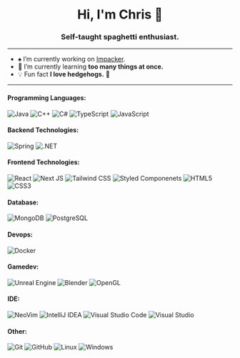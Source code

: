 <!-- Title -->
<h1 align="center">Hi, I'm Chris 👋</h1>
<h3 align="center">Self-taught spaghetti enthusiast.</h3>

---

<!-- About -->
- :spades: I’m currently working on [Impacker](https://github.com/SandNoodle/Impacker).
- :seedling: I’m currently learning **too many things at once.**
- :bulb: Fun fact **I love hedgehogs.** :hedgehog:

---

<h4 align="left">Programming Languages:</h4>

![Java](https://img.shields.io/badge/-java-%23000000.svg?style=for-the-badge&logo=java&logoColor=white)
![C++](https://img.shields.io/badge/-C++-%23000000.svg?style=for-the-badge&logo=c%2b%2b&logoColor=white)
![C#](https://img.shields.io/badge/-C%23-%23000000.svg?style=for-the-badge&logo=csharp&logoColor=white)
![TypeScript](https://img.shields.io/badge/-TypeScript-%23000000.svg?style=for-the-badge&logo=typescript&logoColor=white)
![JavaScript](https://img.shields.io/badge/-JavaScript-black?style=for-the-badge&logo=javascript&logoColor=white)

<h4 align="left">Backend Technologies:</h4>

![Spring](https://img.shields.io/badge/-spring-black?style=for-the-badge&logo=spring&logoColor=white)
![.NET](https://img.shields.io/badge/-.NET-black?style=for-the-badge&logo=.net&logoColor=white)

<h4 align="left">Frontend Technologies:</h4>

![React](https://img.shields.io/badge/-React-%23000000.svg?style=for-the-badge&logo=react&logoColor=white)
![Next JS](https://img.shields.io/badge/-Next-%23000000.svg?style=for-the-badge&logo=next.js&logoColor=white)
![Tailwind CSS](https://img.shields.io/badge/-tailwindcss-%23000000.svg?style=for-the-badge&logo=tailwindcss&logoColor=white)
![Styled Componenets](https://img.shields.io/badge/-styled--components-%23000000.svg?style=for-the-badge&logo=styled-components&logoColor=white)
![HTML5](https://img.shields.io/badge/-HTML5-%23000000.svg?style=for-the-badge&logo=html5&logoColor=white)
![CSS3](https://img.shields.io/badge/-CSS3-%23000000.svg?style=for-the-badge&logo=css3&logoColor=white)

<h4 align="left">Database:</h4>

![MongoDB](https://img.shields.io/badge/-MongoDB-%23000000.svg?style=for-the-badge&logo=mongodb&logoColor=white)
![PostgreSQL](https://img.shields.io/badge/-PostgreSQL-%23000000.svg?style=for-the-badge&logo=postgresql&logoColor=white)

<h4 align="left">Devops:</h4>

![Docker](https://img.shields.io/badge/-Docker-%23000000.svg?style=for-the-badge&logo=docker&logoColor=white)

<h4 align="left">Gamedev:</h4>

![Unreal Engine](https://img.shields.io/badge/-unrealengine-%23000000.svg?style=for-the-badge&logo=unrealengine&logoColor=white)
![Blender](https://img.shields.io/badge/-blender-%23000000.svg?style=for-the-badge&logo=blender&logoColor=white)
![OpenGL](https://img.shields.io/badge/-opengl-%23000000.svg?style=for-the-badge&logo=opengl&logoColor=white)

<h4 align="left">IDE:</h4>

![NeoVim](https://img.shields.io/badge/-NeoVim-%23000000.svg?style=for-the-badge&logo=neovim&logoColor=white)
![IntelliJ IDEA](https://img.shields.io/badge/-IntelliJIDEA-%23000000.svg?style=for-the-badge&logo=intellij-idea&logoColor=white)
![Visual Studio Code](https://img.shields.io/badge/Visual%20Studio%20Code-%23000000.svg?style=for-the-badge&logo=visual-studio-code&logoColor=white)
![Visual Studio](https://img.shields.io/badge/-Visual%20Studio-%23000000.svg?style=for-the-badge&logo=visual-studio&logoColor=white)

<h4 align="left">Other:</h4>

![Git](https://img.shields.io/badge/-Git-%23000000.svg?style=for-the-badge&logo=git&logoColor=white)
![GitHub](https://img.shields.io/badge/-GitHub-%23000000.svg?style=for-the-badge&logo=github&logoColor=white)
![Linux](https://img.shields.io/badge/-linux-%23000000.svg?style=for-the-badge&logo=linux&logoColor=white)
![Windows](https://img.shields.io/badge/-windows-%23000000.svg?style=for-the-badge&logo=windows&logoColor=white)
